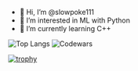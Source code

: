- 👋 Hi, I’m @slowpoke111
- 👀 I’m interested in ML with Python
- 🌱 I’m currently learning C++


![Top Langs](https://github-readme-stats.vercel.app/api/top-langs/?username=slowpoke111&langs_count=8)
![Codewars](https://www.codewars.com/users/slowpoke111/badges/medium)

[![trophy](https://github-profile-trophy.vercel.app/?username=slowpoke111&theme=onedark)](https://github.com/ryo-ma/github-profile-trophy)
